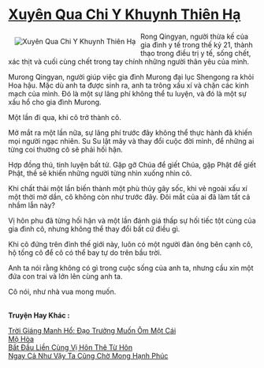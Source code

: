 <a href="https://truyentiki.com/xuyen-qua-chi-y-khuynh-thien-ha.30440/" title="Xuyên Qua Chi Y Khuynh Thiên Hạ"><h1>Xuyên Qua Chi Y Khuynh Thiên Hạ</h1></a><div style="display:table"><img align="right" style="float: left; padding: 10px;" src="https://truyentiki.com/a/img/str/src/30440.jpg" alt="Xuyên Qua Chi Y Khuynh Thiên Hạ">Rong Qingyan, người thừa kế của gia đình y tế trong thế kỷ 21, thành thạo trong điều trị y tế, sống chết, xác thịt và cuối cùng chết trong tay chính những người thân yêu của mình. <p></p> Murong Qingyan, người giúp việc gia đình Murong đại lục Shengong ra khỏi Hoa hậu. Mặc dù anh ta được sinh ra, anh ta trông xấu xí và chặn các kinh mạch của mình. Đó là một sự lãng phí không thể tu luyện, và đó là một sự xấu hổ cho gia đình Murong. <p></p> Một lần đi qua, khi cô trở thành cô. <p></p> Mở mắt ra một lần nữa, sự lãng phí trước đây không thể thực hành đã khiến mọi người ngạc nhiên. Su Su lật mây và thay đổi cuộc đời mình, để những ai từng coi thường cô sẽ phải hối hận. <p></p> Hợp đồng thú, tinh luyện bất tử. Gặp gỡ Chúa để giết Chúa, gặp Phật để giết Phật, thề sẽ khiến những người từng nhìn xuống nhìn cô. <p></p> Khi chất thải một lần biến thành một phù thủy gây sốc, khi vẻ ngoài xấu xí một thời mờ dần, cô không còn như trước đây. Đôi mắt của ai đã làm tất cả nhầm lẫn này? <p></p> Vị hôn phu đã từng hối hận và một lần đánh giá thấp sự hối tiếc tột cùng của gia đình cô, nhưng không thể thay đổi bất cứ điều gì. <p></p> Khi cô đứng trên đỉnh thế giới này, luôn có một người đàn ông bên cạnh cô, hộ tống cô để cô có thể bay tự do trên bầu trời. <p></p> Anh ta nói rằng không có gì trong cuộc sống của anh ta, nhưng cầu xin một đứa con trai và lớn lên cùng anh ta. <p></p> Cô nói, như nhà vua mong muốn.</div><p><br><b>Truyện Hay Khác :</b></p><a href="https://truyentiki.com/troi-giang-manh-ho-dao-truong-muon-om-mot-cai.30439/" alt="Trời Giáng Manh Hổ: Đạo Trưởng Muốn Ôm Một Cái">Trời Giáng Manh Hổ: Đạo Trưởng Muốn Ôm Một Cái</a><br/><a href="https://github.com/nownovels/truyenhay/tree/master/truyenhay/30570/README.md" alt="Mộ Hòa">Mộ Hòa</a><br/><a href="https://github.com/nownovels/top500/tree/master/truyenhay/33767/" alt="Bắt Đầu Liền Cùng Vị Hôn Thê Từ Hôn">Bắt Đầu Liền Cùng Vị Hôn Thê Từ Hôn</a><br/><a href="https://truyentiki.wordpress.com/2020/06/08/ngay-ca-nhu-vay-ta-cung-cho-mong-hanh-phuc/" alt="Ngay Cả Như Vậy Ta Cũng Chờ Mong Hạnh Phúc">Ngay Cả Như Vậy Ta Cũng Chờ Mong Hạnh Phúc</a><br/>
